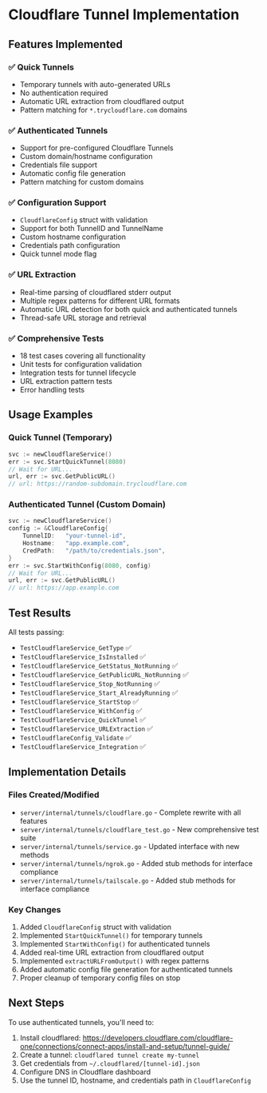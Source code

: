 # Cloudflare Tunnel Implementation

## Features Implemented

### ✅ Quick Tunnels
- Temporary tunnels with auto-generated URLs
- No authentication required
- Automatic URL extraction from cloudflared output
- Pattern matching for `*.trycloudflare.com` domains

### ✅ Authenticated Tunnels
- Support for pre-configured Cloudflare Tunnels
- Custom domain/hostname configuration
- Credentials file support
- Automatic config file generation
- Pattern matching for custom domains

### ✅ Configuration Support
- `CloudflareConfig` struct with validation
- Support for both TunnelID and TunnelName
- Custom hostname configuration
- Credentials path configuration
- Quick tunnel mode flag

### ✅ URL Extraction
- Real-time parsing of cloudflared stderr output
- Multiple regex patterns for different URL formats
- Automatic URL detection for both quick and authenticated tunnels
- Thread-safe URL storage and retrieval

### ✅ Comprehensive Tests
- 18 test cases covering all functionality
- Unit tests for configuration validation
- Integration tests for tunnel lifecycle
- URL extraction pattern tests
- Error handling tests

## Usage Examples

### Quick Tunnel (Temporary)
```go
svc := newCloudflareService()
err := svc.StartQuickTunnel(8080)
// Wait for URL...
url, err := svc.GetPublicURL()
// url: https://random-subdomain.trycloudflare.com
```

### Authenticated Tunnel (Custom Domain)
```go
svc := newCloudflareService()
config := &CloudflareConfig{
    TunnelID:   "your-tunnel-id",
    Hostname:   "app.example.com",
    CredPath:   "/path/to/credentials.json",
}
err := svc.StartWithConfig(8080, config)
// Wait for URL...
url, err := svc.GetPublicURL()
// url: https://app.example.com
```

## Test Results

All tests passing:
- `TestCloudflareService_GetType` ✅
- `TestCloudflareService_IsInstalled` ✅
- `TestCloudflareService_GetStatus_NotRunning` ✅
- `TestCloudflareService_GetPublicURL_NotRunning` ✅
- `TestCloudflareService_Stop_NotRunning` ✅
- `TestCloudflareService_Start_AlreadyRunning` ✅
- `TestCloudflareService_StartStop` ✅
- `TestCloudflareService_WithConfig` ✅
- `TestCloudflareService_QuickTunnel` ✅
- `TestCloudflareService_URLExtraction` ✅
- `TestCloudflareConfig_Validate` ✅
- `TestCloudflareService_Integration` ✅

## Implementation Details

### Files Created/Modified
- `server/internal/tunnels/cloudflare.go` - Complete rewrite with all features
- `server/internal/tunnels/cloudflare_test.go` - New comprehensive test suite
- `server/internal/tunnels/service.go` - Updated interface with new methods
- `server/internal/tunnels/ngrok.go` - Added stub methods for interface compliance
- `server/internal/tunnels/tailscale.go` - Added stub methods for interface compliance

### Key Changes
1. Added `CloudflareConfig` struct with validation
2. Implemented `StartQuickTunnel()` for temporary tunnels
3. Implemented `StartWithConfig()` for authenticated tunnels
4. Added real-time URL extraction from cloudflared output
5. Implemented `extractURLFromOutput()` with regex patterns
6. Added automatic config file generation for authenticated tunnels
7. Proper cleanup of temporary config files on stop

## Next Steps

To use authenticated tunnels, you'll need to:
1. Install cloudflared: https://developers.cloudflare.com/cloudflare-one/connections/connect-apps/install-and-setup/tunnel-guide/
2. Create a tunnel: `cloudflared tunnel create my-tunnel`
3. Get credentials from `~/.cloudflared/[tunnel-id].json`
4. Configure DNS in Cloudflare dashboard
5. Use the tunnel ID, hostname, and credentials path in `CloudflareConfig`
